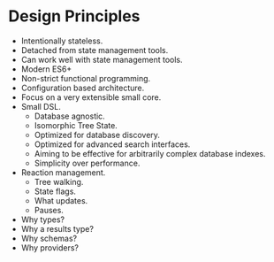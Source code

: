 ﻿# Design Principles

- Intentionally stateless.
- Detached from state management tools.
- Can work well with state management tools.
- Modern ES6+
- Non-strict functional programming.
- Configuration based architecture.
- Focus on a very extensible small core.
- Small DSL.
  - Database agnostic.
  - Isomorphic Tree State.
  - Optimized for database discovery.
  - Optimized for advanced search interfaces.
  - Aiming to be effective for arbitrarily complex database indexes.
  - Simplicity over performance.
- Reaction management.
  - Tree walking.
  - State flags.
  - What updates.
  - Pauses.
- Why types?
- Why a results type?
- Why schemas?
- Why providers?
